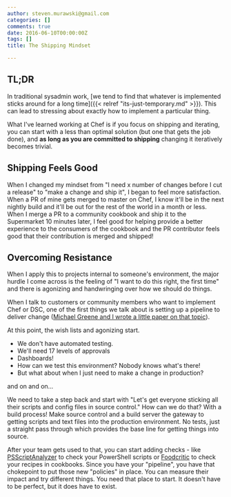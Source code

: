 ```yaml
---
author: steven.murawski@gmail.com
categories: []
comments: true
date: 2016-06-10T00:00:00Z
tags: []
title: The Shipping Mindset

---
```


## TL;DR

In traditional sysadmin work, [we tend to find that whatever is implemented sticks around for a long time]({{< relref "its-just-temporary.md" >}}).  This can lead to stressing about exactly how to implement a particular thing.  

What I've learned working at Chef is if you focus on shipping and iterating, you can start with a less than optimal solution (but one that gets the job done), and **as long as you are committed to shipping** changing it iteratively becomes trivial.

## Shipping Feels Good
When I changed my mindset from "I need x number of changes before I cut a release" to "make a change and ship it", I began to feel more satisfaction.  When a PR of mine gets merged to master on Chef, I know it'll be in the next nightly build and it'll be out for the rest of the world in a month or less.  When I merge a PR to a community cookbook and ship it to the Supermarket 10 minutes later, I feel good for helping provide a better experience to the consumers of the cookbook and the PR contributor feels good that their contribution is merged and shipped!

## Overcoming Resistance

When I apply this to projects internal to someone's environment, the major hurdle I come across is the feeling of "I want to do this right, the first time" and there is agonizing and handwringing over how we should do things.

When I talk to customers or community members who want to implement Chef or DSC, one of the first things we talk about is setting up a pipeline to deliver change ([Michael Greene and I wrote a little paper on that topic](http://aka.ms/thereleasepipelinemodelpdf)).  

At this point, the wish lists and agonizing start.

* We don't have automated testing.
* We'll need 17 levels of approvals
* Dashboards!
* How can we test this environment? Nobody knows what's there!
* But what about when I just need to make a change in production?

and on and on...

We need to take a step back and start with "Let's get everyone sticking all their scripts and config files in source control."  How can we do that?  With a build process!  Make source control and a build server the gateway to getting scripts and text files into the production environment.  No tests, just a straight pass through which provides the base line for getting things into source.  

After your team gets used to that, you can start adding checks - like [PSScriptAnalyzer](https://github.com/PowerShell/PSScriptAnalyzer) to check your PowerShell scripts or [Foodcritic](http://www.foodcritic.io/) to check your recipes in cookbooks.  Since you have your "pipeline", you have that chokepoint to put those new "policies" in place.  You can measure their impact and try different things.  You need that place to start.  It doesn't have to be perfect, but it does have to exist.
